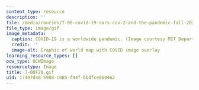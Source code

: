 ```yaml
---
content_type: resource
description: ''
file: /media/courses/7-00-covid-19-sars-cov-2-and-the-pandemic-fall-2020/17497d485988c885f44fbbdfce060462_7-00F20.gif
file_type: image/gif
image_metadata:
  caption: COVID-19 is a worldwide pandemic. (Image courtesy MIT Department of Biology.)
  credit: ''
  image-alt: Graphic of world map with COVID image overlay
learning_resource_types: []
ocw_type: OCWImage
resourcetype: Image
title: 7-00F20.gif
uid: 17497d48-5988-c885-f44f-bbdfce060462
---
```

